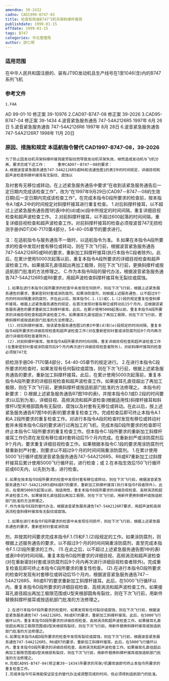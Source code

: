 ```yaml
---
amendno: 39-2432
cadno: CAD1999-B747-03
title: 检查和改装B747飞机吊架斜撑杆接耳
publishdate: 1999-01-15
effdate: 1999-01-15
tags: B747
categories: 华北管理局
author: 邵仁明
---
```


### 适用范围 
在中华人民共和国注册的、装有JT9D发动机且生产线号在1至1046(含)内的B747系列飞机

<!--more-->
### 参考文件
    1.FAA 
AD 99-01-10 修正案 39-10976 
2.CAD97-B747-08 修正案 39-2026 
3.CAD95-B747-04 修正案 39-1434 
    4.波音紧急服务通告 747-54A2126R5 1997年 6月 26日
    5.波音紧急服务通告 747-54A2126R6 1997年 8月 28日
    6.波音紧急服务通告 747-54A2126R7 1998年 11月 20日

### 原因、措施和规定 本适航指令替代 CAD1997-B747-08，39-2026 
    为了防止因发动机吊架斜撑杆接耳疲劳裂纹而导致发动机吊架失效，继而造成发动机与飞机分离，要求完成下述工作：     重申CAD97－B747－08的要求： 
    A.根据波音紧急服务通告747-54A2126R5或R6和该通告图1的表I中的时间规定，详细目视和超声波检查斜撑杆接耳有无裂纹、腐蚀以
及衬套有无移位或转动。在上述紧急服务通告中要求“在收到该紧急服务通告后一定日期内完成该检查工作”，改为“在1997年9月29日(CAD97－B747－08的生效日期)后一定日期内完成该检查工作”。在完成本指令D段所要求的检查前，按本指令A.1或A.2中的时间规定对斜撑杆接耳进行重复检查。 
     1.对后斜撑杆接耳，以不超过上述紧急服务通告图1的表I中的(d)或(e)段中所规定的时间间隔，重复详细目视检查和超声波检查工作。
 2.对前斜撑杆接耳，以不超过600起落的时间间隔，重复详细目视检查和超声波检查工作。对前斜撑杆接耳的检查必须按波音747无损检测手册(NDT)D6-7170第4部分，54-40-05章节的要求进行。 

注：在适航指令与服务通告不一致时，以适航指令为准。 
    B.如果在本指令A段所要求的检查中发现衬套有移位或转动，则在下次飞行前，根据波音紧急服务通告747-54A2126R5或R6的要求，重新加工斜撑杆接耳(执行本指令C段者除外)。此后，在累计使用5000次起落以前，重复本指令A段所要求的详细目视检查和超声波检查工作。如果接耳孔直径超出再加工极限，则在下次飞行前，更换斜撑杆或按适航部门批准的方法修理之。 
    C.作为本指令B段的替代办法，根据波音紧急服务通告747-54A2126R5或R6要求，用超声波检查斜撑杆接耳有无裂纹或腐蚀。

     1.如果在进行本指令C段所要求的检查中未发现任何损坏，则在下次飞行前，根据上述紧急服务通告的要求，重新密封衬套或涂防腐剂。如果涂防腐剂，则根据上述服务通告，以不超过9个月的时间间隔重涂防腐剂，并在此以后，按本指令C.1.(1)或C.1.(2)段的规定重复检查斜撑杆接耳。根据上述紧急服务通告的规定，在首次发现衬套有移位或转动后15个月内，应根据该紧急服务通告的要求重新加工斜撑杆接耳。此后，在累计使用5000起落以前，重复本指令A段所要求的详细目视检查和超声波检查工作。如果接耳孔直径超出了再加工极限，则在下次飞行前，更换斜撑杆或按适航部门批准的方法修理之。 
     (1).对后斜撑杆接耳，按该紧急服务通告图1的表I中第(d)和(e)段规定的时间间隔，重复本指令A段所要求的详细目视检查和超声波检查工作(对在重新密封衬套或涂防腐剂后9个月内再次进行详细目视检查者除外)。 
     (2).对前斜撑杆接耳，按本指令A段所要求的时间间隔，重复详细目视检查和超声波检查工作(在重新密封衬套或涂防腐剂后9个月内再次进行详细目视检查者除外)。对前斜撑杆接耳的检查必须按747无

损检测手册D6-7170第4部分，54-40-05章节的规定进行。 
     2.在进行本指令C段所要求的检查时，如果发现有任何裂纹或腐蚀，则在下次飞行前，根据上述紧急服务通告的要求，重新加工斜撑杆接耳。此后，在累计使用5000次起落前，重复本指令A段所要求的详细目视检查和超声波检查工作。如果接耳孔直径超出了再加工极限，则在下次飞行前，更换斜撑杆或按适航部门批准的方法修理之。 
    本指令的新要求： 
    D.根据上述紧急服务通告R7图1中的表I，并按本指令D.1或D.2段的时间要求(以后到为准)，详细目视、高频涡流和超声波检查(根据适用性)斜撑杆接耳和斜撑杆U型夹根部圆角有无裂纹、腐蚀以及衬套有无移位或转动。在此以后，按上述紧急服务通告R7图1中的表I的要求重复检查工作。完成检查后即可终止本指令A.1和A.2段所要求的重复检查工作。对进行本指令A段的检查时发现有移位或转动衬套并未按本指令C段的要求进行过再加工的飞机，完成本指D段所要求的检查即可终止本指令C.1段所要求的重复检查工作。但本指令C.1段所要求的重新加工斜撑杆接耳工作仍须在发现有移位或衬套转动后15个月内完成。在重新封严或涂防腐剂后9个月内，要求重复详细目视检查工作。如果根据本指令C.1段的要求用涂防腐剂代替重新封严衬套，则要求以不超过9个月的时间间隔重涂防腐剂。 
     1.在累计使用5000飞行循环或按波音紧急服务通告747-54A2126R5、R6或R7重新加工过斜撑杆接耳后累计使用5000飞行循环前，进行检查；或 
2.在本指生效后150飞行循环前或60天内，以先到为准，进行检查。 

    E.如果在按本指令D段所要求的检查中发现衬套有移位或转动，则在下次飞行前，根据波音紧急服务通告747-54A2126R5或R6或R7的要求，重新加工斜撑杆接耳(执行本指令F段者除外)。此后，在使用5000次起落以前，按适用性，重复本指令D段所要求的详细目视检查、高频涡流和超声波检查工作。如果接耳孔直径超出再加工极限，则在下次飞行前，用新件更换斜撑杆或按适航部门批准的方法修理之。 
    F.作为本指令E段的替代办法，根据波音紧急服务通告747-54A2126R7要求，用超声波和高频涡流检查斜撑杆接耳有无裂纹或腐蚀。 

     1.如果在进行本指令F段所要求的检查中未发现任何损坏，则在下次飞行前，根据上述紧急服务通告的要求，重新密封衬套或涂防腐
剂，并按其时间要求完成本指令F.1.(1)和F.1.(2)段规定的工作。如果涂防腐剂，则根据上述服务通告的要求，以不超过9个月的时间间隔重涂防腐剂，直至完成本指令F.1.(2)段所要求的工作。 
(1).在此之后，以不超过上述紧急服务通告图1中的表I或表II中的时间间隔，重复本指令D段所要求的详细目视、高频涡流和超声波检查(对在重新密封衬套或涂防腐剂后9个月内再次进行详细目视检查者除外)。完成重复检查后即可终止本指令C段所要求的重复性检查。 
    (2).在进行本指令D段所要求的检查时发现有衬套移位或转动后15个月内，根据波音紧急服务通告747－54A2126R5、R6或R7的要求重新加工斜撑杆接耳。此后，在5000飞行循环以内，重复本指令D段所要求的详细目视检查、高频涡流和超声波检查工作。如果接耳孔直径超出再加工极限范围或U型夹根部圆角有裂纹，则在下次飞行前，用新件替换斜撑杆接耳或按适航部门批准的方法修理之。 

     2.在进行本指令F段所要求的检查时，如果发现有任何裂纹或腐蚀，则在下次飞行前，根据波音紧急服务通告747-54A2126R5、R6或R7的要求，重新加工斜撑杆接耳。此后，在5000飞行循环以内，重复本指令D段所要求的详细目视检查、高频涡流和超声波检查工作。如果接耳孔直径超出再加工极限范围或U型夹根部有裂纹，则在下次飞行前，用新件替换斜撑杆接耳或按适航部门批准的方法修理之。 
    G.如果在本指令A或D段所要求的检查中发现有裂纹或腐蚀，则在下次飞行前，根据波音紧急服务通告747-54A2126R5、R6或R7的要求，重新加工斜撑杆接耳。此后，在5000飞行循环以内，重复本指令D段所要求的详细目视检查、高频涡流和超声波检查工作。如果接耳孔直径超出再加工极限范围或U型夹根部有裂纹，则在下次飞行前，用新件替换斜撑杆接耳或按适航部门批准的方法修理之。 
    H.完成CAD95-B747-04(修正案39－1434)所要求的吊架/机翼改装即可终止本指令所要求的重复检查工作。 
    I.完成本指令可采用能保证安全的替代办法或调整完成的时间，但必须得到适航部门的批准。

